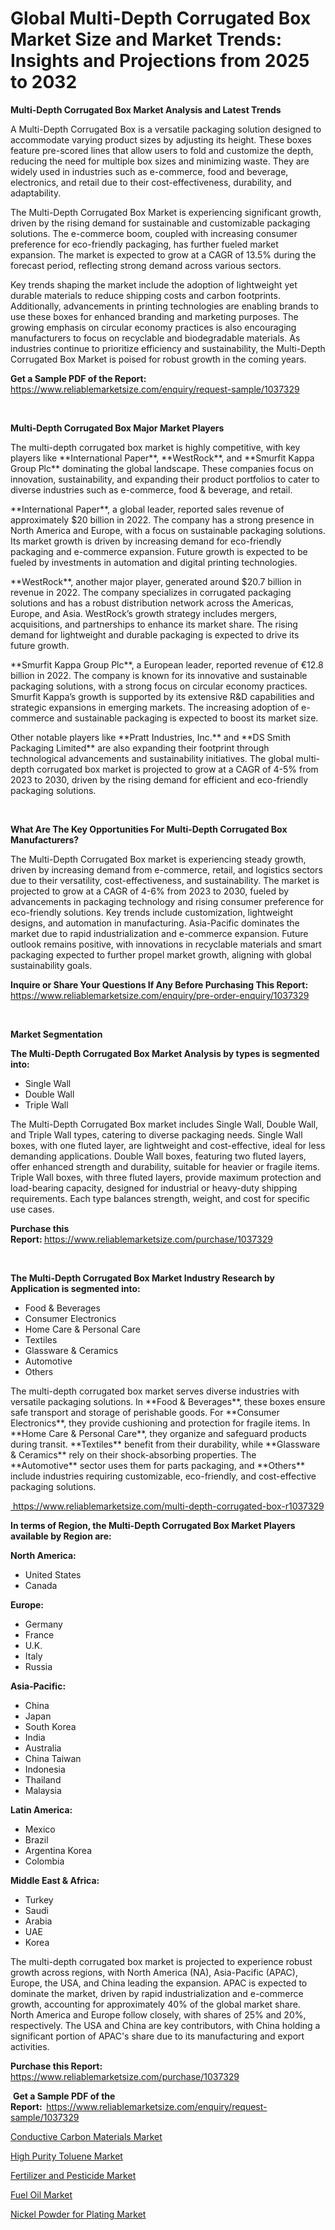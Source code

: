 <p><h1>Global Multi-Depth Corrugated Box Market Size and Market Trends: Insights and Projections from 2025 to 2032</h1></p><p><strong>Multi-Depth Corrugated Box Market Analysis and Latest Trends</strong></p>
<p><p>A Multi-Depth Corrugated Box is a versatile packaging solution designed to accommodate varying product sizes by adjusting its height. These boxes feature pre-scored lines that allow users to fold and customize the depth, reducing the need for multiple box sizes and minimizing waste. They are widely used in industries such as e-commerce, food and beverage, electronics, and retail due to their cost-effectiveness, durability, and adaptability.</p><p>The Multi-Depth Corrugated Box Market is experiencing significant growth, driven by the rising demand for sustainable and customizable packaging solutions. The e-commerce boom, coupled with increasing consumer preference for eco-friendly packaging, has further fueled market expansion. The market is expected to grow at a CAGR of 13.5% during the forecast period, reflecting strong demand across various sectors.</p><p>Key trends shaping the market include the adoption of lightweight yet durable materials to reduce shipping costs and carbon footprints. Additionally, advancements in printing technologies are enabling brands to use these boxes for enhanced branding and marketing purposes. The growing emphasis on circular economy practices is also encouraging manufacturers to focus on recyclable and biodegradable materials. As industries continue to prioritize efficiency and sustainability, the Multi-Depth Corrugated Box Market is poised for robust growth in the coming years.</p></p>
<p><strong>Get a Sample PDF of the Report:&nbsp;</strong> <a href="https://www.reliablemarketsize.com/enquiry/request-sample/1037329?utm_campaign=1898&utm_medium=2&utm_source=Github&utm_content=ia&utm_term=26012025&utm_id=multi-depth-corrugated-box">https://www.reliablemarketsize.com/enquiry/request-sample/1037329</a></p>
<p>&nbsp;</p>
<p><strong>Multi-Depth Corrugated Box Major Market Players</strong></p>
<p><p>The multi-depth corrugated box market is highly competitive, with key players like **International Paper**, **WestRock**, and **Smurfit Kappa Group Plc** dominating the global landscape. These companies focus on innovation, sustainability, and expanding their product portfolios to cater to diverse industries such as e-commerce, food & beverage, and retail.</p><p>**International Paper**, a global leader, reported sales revenue of approximately $20 billion in 2022. The company has a strong presence in North America and Europe, with a focus on sustainable packaging solutions. Its market growth is driven by increasing demand for eco-friendly packaging and e-commerce expansion. Future growth is expected to be fueled by investments in automation and digital printing technologies.</p><p>**WestRock**, another major player, generated around $20.7 billion in revenue in 2022. The company specializes in corrugated packaging solutions and has a robust distribution network across the Americas, Europe, and Asia. WestRock’s growth strategy includes mergers, acquisitions, and partnerships to enhance its market share. The rising demand for lightweight and durable packaging is expected to drive its future growth.</p><p>**Smurfit Kappa Group Plc**, a European leader, reported revenue of €12.8 billion in 2022. The company is known for its innovative and sustainable packaging solutions, with a strong focus on circular economy practices. Smurfit Kappa’s growth is supported by its extensive R&D capabilities and strategic expansions in emerging markets. The increasing adoption of e-commerce and sustainable packaging is expected to boost its market size.</p><p>Other notable players like **Pratt Industries, Inc.** and **DS Smith Packaging Limited** are also expanding their footprint through technological advancements and sustainability initiatives. The global multi-depth corrugated box market is projected to grow at a CAGR of 4-5% from 2023 to 2030, driven by the rising demand for efficient and eco-friendly packaging solutions.</p></p>
<p>&nbsp;</p>
<p><strong>What Are The Key Opportunities For Multi-Depth Corrugated Box Manufacturers?</strong></p>
<p><p>The Multi-Depth Corrugated Box market is experiencing steady growth, driven by increasing demand from e-commerce, retail, and logistics sectors due to their versatility, cost-effectiveness, and sustainability. The market is projected to grow at a CAGR of 4-6% from 2023 to 2030, fueled by advancements in packaging technology and rising consumer preference for eco-friendly solutions. Key trends include customization, lightweight designs, and automation in manufacturing. Asia-Pacific dominates the market due to rapid industrialization and e-commerce expansion. Future outlook remains positive, with innovations in recyclable materials and smart packaging expected to further propel market growth, aligning with global sustainability goals.</p></p>
<p><strong>Inquire or Share Your Questions If Any Before Purchasing This Report:</strong> <a href="https://www.reliablemarketsize.com/enquiry/pre-order-enquiry/1037329?utm_campaign=1898&utm_medium=2&utm_source=Github&utm_content=ia&utm_term=26012025&utm_id=multi-depth-corrugated-box">https://www.reliablemarketsize.com/enquiry/pre-order-enquiry/1037329</a></p>
<p>&nbsp;</p>
<p><strong>Market Segmentation</strong></p>
<p><strong>The Multi-Depth Corrugated Box Market Analysis by types is segmented into:</strong></p>
<p><ul><li>Single Wall</li><li>Double Wall</li><li>Triple Wall</li></ul></p>
<p><p>The Multi-Depth Corrugated Box market includes Single Wall, Double Wall, and Triple Wall types, catering to diverse packaging needs. Single Wall boxes, with one fluted layer, are lightweight and cost-effective, ideal for less demanding applications. Double Wall boxes, featuring two fluted layers, offer enhanced strength and durability, suitable for heavier or fragile items. Triple Wall boxes, with three fluted layers, provide maximum protection and load-bearing capacity, designed for industrial or heavy-duty shipping requirements. Each type balances strength, weight, and cost for specific use cases.</p></p>
<p><strong>Purchase this Report:&nbsp;</strong><a href="https://www.reliablemarketsize.com/purchase/1037329?utm_campaign=1898&utm_medium=2&utm_source=Github&utm_content=ia&utm_term=26012025&utm_id=multi-depth-corrugated-box">https://www.reliablemarketsize.com/purchase/1037329</a></p>
<p>&nbsp;</p>
<p><strong>The Multi-Depth Corrugated Box Market Industry Research by Application is segmented into:</strong></p>
<p><ul><li>Food & Beverages</li><li>Consumer Electronics</li><li>Home Care & Personal Care</li><li>Textiles</li><li>Glassware & Ceramics</li><li>Automotive</li><li>Others</li></ul></p>
<p><p>The multi-depth corrugated box market serves diverse industries with versatile packaging solutions. In **Food & Beverages**, these boxes ensure safe transport and storage of perishable goods. For **Consumer Electronics**, they provide cushioning and protection for fragile items. In **Home Care & Personal Care**, they organize and safeguard products during transit. **Textiles** benefit from their durability, while **Glassware & Ceramics** rely on their shock-absorbing properties. The **Automotive** sector uses them for parts packaging, and **Others** include industries requiring customizable, eco-friendly, and cost-effective packaging solutions.</p></p>
<p><a href="https://www.reliablemarketsize.com/multi-depth-corrugated-box-r1037329?utm_campaign=1898&utm_medium=2&utm_source=Github&utm_content=ia&utm_term=26012025&utm_id=multi-depth-corrugated-box">&nbsp;https://www.reliablemarketsize.com/multi-depth-corrugated-box-r1037329</a></p>
<p><strong>In terms of Region, the Multi-Depth Corrugated Box Market Players available by Region are:</strong></p>
<p>
    <p> <strong> North America: </strong>
        <ul>
            <li>United States</li>
            <li>Canada</li>
        </ul>
        </p> 
    <p> <strong> Europe: </strong>
        <ul>
            <li>Germany</li>
            <li>France</li>
            <li>U.K.</li>
            <li>Italy</li>
            <li>Russia</li>
        </ul>
        </p> 
    <p> <strong> Asia-Pacific: </strong>
        <ul>
            <li>China</li>
            <li>Japan</li>
            <li>South Korea</li>
            <li>India</li>
            <li>Australia</li>
            <li>China Taiwan</li>
            <li>Indonesia</li>
            <li>Thailand</li>
            <li>Malaysia</li>
        </ul>
        </p> 
    <p> <strong> Latin America: </strong>
        <ul>
            <li>Mexico</li>
            <li>Brazil</li>
            <li>Argentina Korea</li>
            <li>Colombia</li>
        </ul>
        </p> 
    <p> <strong> Middle East & Africa: </strong>
        <ul>
            <li>Turkey</li>
            <li>Saudi</li>
            <li>Arabia</li>
            <li>UAE</li>
            <li>Korea</li>
        </ul>
    </p>
    </p>
<p><p>The multi-depth corrugated box market is projected to experience robust growth across regions, with North America (NA), Asia-Pacific (APAC), Europe, the USA, and China leading the expansion. APAC is expected to dominate the market, driven by rapid industrialization and e-commerce growth, accounting for approximately 40% of the global market share. North America and Europe follow closely, with shares of 25% and 20%, respectively. The USA and China are key contributors, with China holding a significant portion of APAC's share due to its manufacturing and export activities.</p></p>
<p><strong>Purchase this Report: </strong><a href="https://www.reliablemarketsize.com/purchase/1037329?utm_campaign=1898&utm_medium=2&utm_source=Github&utm_content=ia&utm_term=26012025&utm_id=multi-depth-corrugated-box">https://www.reliablemarketsize.com/purchase/1037329</a></p>
<p>&nbsp;<strong>Get a Sample PDF of the Report:&nbsp;&nbsp;</strong><a href="https://www.reliablemarketsize.com/enquiry/request-sample/1037329?utm_campaign=1898&utm_medium=2&utm_source=Github&utm_content=ia&utm_term=26012025&utm_id=multi-depth-corrugated-box">https://www.reliablemarketsize.com/enquiry/request-sample/1037329</a></p>
<p><strong></strong></p>
<p><p><a href="https://www.linkedin.com/pulse/close-examination-conductive-carbon-materials-market-size-cmoac?utm_campaign=1898&utm_medium=2&utm_source=Github&utm_content=ia&utm_term=26012025&utm_id=multi-depth-corrugated-box">Conductive Carbon Materials Market</a></p><p><a href="https://www.linkedin.com/pulse/future-trends-growth-prospects-high-purity-toluene-market-2z6vf?utm_campaign=1898&utm_medium=2&utm_source=Github&utm_content=ia&utm_term=26012025&utm_id=multi-depth-corrugated-box">High Purity Toluene Market</a></p><p><a href="https://github.com/gregorywiliams78/Market-Research-Report-List-1/blob/main/fertilizer-and-pesticide-market.md?utm_campaign=1898&utm_medium=2&utm_source=Github&utm_content=ia&utm_term=26012025&utm_id=multi-depth-corrugated-box">Fertilizer and Pesticide Market</a></p><p><a href="https://github.com/njockebogris/Market-Research-Report-List-1/blob/main/fuel-oil-market.md?utm_campaign=1898&utm_medium=2&utm_source=Github&utm_content=ia&utm_term=26012025&utm_id=multi-depth-corrugated-box">Fuel Oil Market</a></p><p><a href="https://www.linkedin.com/pulse/nickel-powder-plating-market-size-current-development-sales-revenue-bvulf?utm_campaign=1898&utm_medium=2&utm_source=Github&utm_content=ia&utm_term=26012025&utm_id=multi-depth-corrugated-box">Nickel Powder for Plating Market</a></p></p>